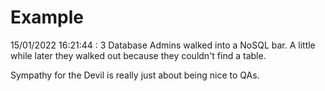 # Example

<!-- replace-with-date starts -->
15/01/2022 16:21:44 : 3 Database Admins walked into a NoSQL bar. A little while later they walked out because they couldn't find a table.
<!-- replace-with-date ends -->

<!-- replace-with-joke starts -->
Sympathy for the Devil is really just about being nice to QAs.
<!-- replace-with-joke ends -->